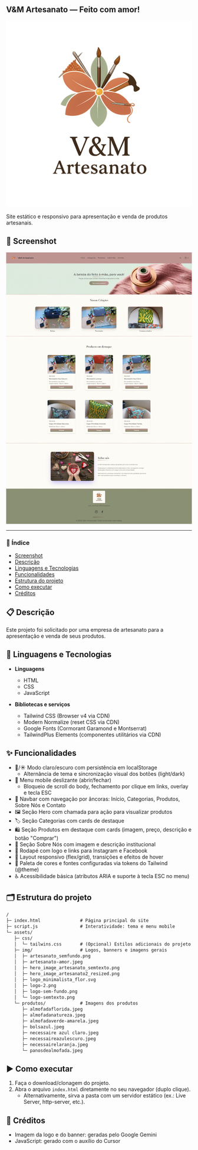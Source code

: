## V&M Artesanato — Feito com amor!

![Logo V&M Artesanato](/assets/img/logo-sem-fundo.png)

Site estático e responsivo para apresentação e venda de produtos artesanais.

## 📸 Screenshot

![Screenshot do Site V&M Artesanato](screenshot.png)

---

### 📑 Índice
- [Screenshot](#-screenshot)
- [Descrição](#-descrição)
- [Linguagens e Tecnologias](#-linguagens-e-tecnologias)
- [Funcionalidades](#-funcionalidades)
- [Estrutura do projeto](#-estrutura-do-projeto)
- [Como executar](#-como-executar)
- [Créditos](#-créditos)

## 📋 Descrição
Este projeto foi solicitado por uma empresa de artesanato para a apresentação e venda de seus produtos.

## 🧩 Linguagens e Tecnologias

- **Linguagens**
  - HTML
  - CSS
  - JavaScript

- **Bibliotecas e serviços**
  - Tailwind CSS (Browser v4 via CDN)
  - Modern Normalize (reset CSS via CDN)
  - Google Fonts (Cormorant Garamond e Montserrat)
  - TailwindPlus Elements (componentes utilitários via CDN)

## ✨ Funcionalidades
- 🌙/☀️ Modo claro/escuro com persistência em localStorage
  - Alternância de tema e sincronização visual dos botões (light/dark)
- 📱 Menu mobile deslizante (abrir/fechar)
  - Bloqueio de scroll do body, fechamento por clique em links, overlay e tecla ESC
- 🧭 Navbar com navegação por âncoras: Início, Categorias, Produtos, Sobre Nós e Contato
- 🖼️ Seção Hero com chamada para ação para visualizar produtos
- 🏷️ Seção Categorias com cards de destaque
- 🛍️ Seção Produtos em destaque com cards (imagem, preço, descrição e botão "Comprar")
- 🧵 Seção Sobre Nós com imagem e descrição institucional
- 🔗 Rodapé com logo e links para Instagram e Facebook
- 📐 Layout responsivo (flex/grid), transições e efeitos de hover
- 🎨 Paleta de cores e fontes configuradas via tokens do Tailwind (@theme)
- ♿ Acessibilidade básica (atributos ARIA e suporte à tecla ESC no menu)

## 🗂️ Estrutura do projeto
```
/
├─ index.html               # Página principal do site
├─ script.js                # Interatividade: tema e menu mobile
└─ assets/
   ├─ css/
   │  └─ tailwins.css       # (Opcional) Estilos adicionais do projeto
   ├─ img/                  # Logos, banners e imagens gerais
   │  ├─ artesanato_semfundo.png
   │  ├─ artesanato-amor.jpeg
   │  ├─ hero_image_artesanato_semtexto.png
   │  ├─ hero_image_artesanato2_resized.png
   │  ├─ logo_minimalista_flor.svg
   │  ├─ logo-2.png
   │  ├─ logo-sem-fundo.png
   │  └─ logo-semtexto.png
   └─ produtos/             # Imagens dos produtos
      ├─ almofadaflorida.jpeg
      ├─ almofadanatureza.jpeg
      ├─ almofadaverde-amarela.jpeg
      ├─ bolsazul.jpeg
      ├─ necessaire azul claro.jpeg
      ├─ necessaireazulescuro.jpeg
      ├─ necessairelaranja.jpeg
      └─ panosdealmofada.jpeg
```

## ▶️ Como executar
1. Faça o download/clonagem do projeto.
2. Abra o arquivo `index.html` diretamente no seu navegador (duplo clique).
   - Alternativamente, sirva a pasta com um servidor estático (ex.: Live Server, http-server, etc.).

## 🙌 Créditos
- Imagem da logo e do banner: geradas pelo Google Gemini
- JavaScript: gerado com o auxílio do Cursor
